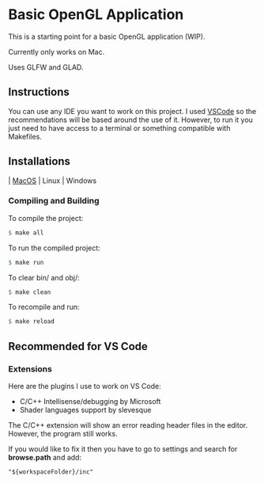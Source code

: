 # Basic OpenGL Application

This is a starting point for a basic OpenGL application (WIP).

Currently only works on Mac.

Uses GLFW and GLAD.

## Instructions

You can use any IDE you want to work on this project. I used 
[VSCode](https://code.visualstudio.com/) so the recommendations will be based around the 
use of it. However, to run it you just need to have access
to a terminal or something compatible with Makefiles.

## Installations

| [MacOS](/doc/MacOS-Installation.md) | Linux | Windows

### Compiling and Building

To compile the project:
```Makefile
$ make all
```

To run the compiled project:
```Makefile
$ make run
```

To clear bin/ and obj/:
```Makefile
$ make clean
```

To recompile and run:
```Makefile
$ make reload
```

## Recommended for VS Code

### Extensions
Here are the plugins I use to work on VS Code:

* C/C++ Intellisense/debugging by Microsoft
* Shader languages support by slevesque

The C/C++ extension will show an error reading header
files in the editor. However, the program still works.

If you would like to fix it then you have to go to
settings and search for **browse.path** and add:
```
"${workspaceFolder}/inc"
```